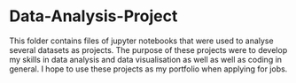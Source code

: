 # Data-Analysis-Project
This folder contains files of jupyter notebooks that were used to analyse several datasets as projects. The purpose of these projects were to develop my skills in data analysis and data visualisation as well 
as well as coding in general. I hope to use these projects as my portfolio when applying for jobs. 
